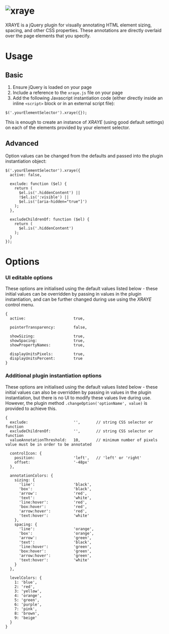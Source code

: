 ![xraye](https://wonderscore.github.io/xraye/img/logo.svg)
==========

XRAYE is a jQuery plugin for visually annotating HTML element sizing, spacing, and other CSS properties. These annotations are directly overlaid over the page elements that you specify.


# Usage

## Basic

1. Ensure jQuery is loaded on your page
2. Include a reference to the `xraye.js` file on your page
3. Add the following Javascript instantiation code (either directly inside an inline `<script>` block or in an external script file):

~~~~
$('.yourElementSelector').xraye({});
~~~~

This is enough to create an instance of *XRAYE* (using good default settings) on each of the elements provided by your element selector.


## Advanced

Option values can be changed from the defaults and passed into the plugin instantiation object:

~~~~
$('.yourElementSelector').xraye({
  active: false,

  exclude: function ($el) {
    return (
      $el.is('.hiddenContent') ||
      !$el.is(':visible') ||
      $el.is('[aria-hidden="true"]')
    );
  },

  excludeChildrenOf: function ($el) {
    return (
      $el.is('.hiddenContent')
    );
  }
});
~~~~


# Options

### UI editable options

These options are initialised using the default values listed below - these initial values can be overridden by passing in values in the plugin instantiation, and can be further changed during use using the *XRAYE* control menu.

~~~~
{
  active:                     true,

  pointerTransparency:        false,

  showSizing:                 true,
  showSpacing:                true,
  showPropertyNames:          true,

  displayUnitsPixels:         true,
  displayUnitsPercent:        true
}
~~~~


### Additional plugin instantiation options

These options are initialised using the default values listed below - these initial values can also be overridden by passing in values in the plugin instantiation, but there is no UI to modify these values live during use. However, the plugin method `.changeOption('optionName', value)` is provided to achieve this.

~~~~
{
  exclude:                    '',       // string CSS selector or function
  excludeChildrenOf:          '',       // string CSS selector or function
  valueAnnotationThreshold:   10,       // minimum number of pixels value must be in order to be annotated

  controlIcon: {
    position:                 'left',   // 'left' or 'right'
    offset:                   '-48px'
  },

  annotationColors: {
    sizing: {
      'line':                 'black',
      'box':                  'black',
      'arrow':                'red',
      'text':                 'white',
      'line:hover':           'red',
      'box:hover':            'red',
      'arrow:hover':          'red',
      'text:hover':           'white'
    },
    spacing: {
      'line':                 'orange',
      'box':                  'orange',
      'arrow':                'green',
      'text':                 'black',
      'line:hover':           'green',
      'box:hover':            'green',
      'arrow:hover':          'green',
      'text:hover':           'white'
    }
  },

  levelColors: {
    1: 'blue',
    2: 'red',
    3: 'yellow',
    4: 'orange',
    5: 'green',
    6: 'purple',
    7: 'pink',
    8: 'brown',
    9: 'beige'
  }
}
~~~~
